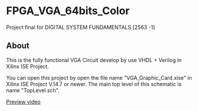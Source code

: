 # FPGA_VGA_64bits_Color
 Project final for DIGITAL SYSTEM FUNDAMENTALS [2563 -1]
 
 ## About

This is the fully functional VGA Circuit develop by use VHDL + Verilog in Xilinx ISE Project.

You can open this project by open the file name "VGA_Graphic_Card.xise" in Xilinx ISE Project V.14.7 or newer. 
The main top level of this schematic is name "TopLevel.sch".

[Preview video](https://youtu.be/BryGsJQh5bw)
